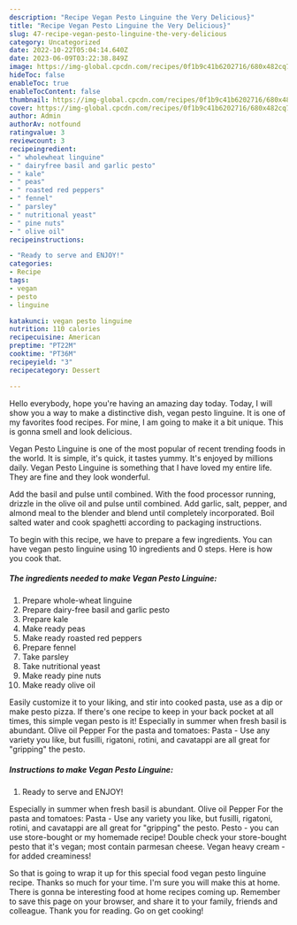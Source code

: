 ```yaml
---
description: "Recipe Vegan Pesto Linguine the Very Delicious}"
title: "Recipe Vegan Pesto Linguine the Very Delicious}"
slug: 47-recipe-vegan-pesto-linguine-the-very-delicious
category: Uncategorized
date: 2022-10-22T05:04:14.640Z
date: 2023-06-09T03:22:38.849Z
image: https://img-global.cpcdn.com/recipes/0f1b9c41b6202716/680x482cq70/vegan-pesto-linguine-recipe-main-photo.jpg
hideToc: false
enableToc: true
enableTocContent: false
thumbnail: https://img-global.cpcdn.com/recipes/0f1b9c41b6202716/680x482cq70/vegan-pesto-linguine-recipe-main-photo.jpg
cover: https://img-global.cpcdn.com/recipes/0f1b9c41b6202716/680x482cq70/vegan-pesto-linguine-recipe-main-photo.jpg
author: Admin
authorAv: notfound
ratingvalue: 3
reviewcount: 3
recipeingredient:
- " wholewheat linguine"
- " dairyfree basil and garlic pesto"
- " kale"
- " peas"
- " roasted red peppers"
- " fennel"
- " parsley"
- " nutritional yeast"
- " pine nuts"
- " olive oil"
recipeinstructions:

- "Ready to serve and ENJOY!"
categories:
- Recipe
tags:
- vegan
- pesto
- linguine

katakunci: vegan pesto linguine 
nutrition: 110 calories
recipecuisine: American
preptime: "PT22M"
cooktime: "PT36M"
recipeyield: "3"
recipecategory: Dessert

---
```



Hello everybody, hope you're having an amazing day today. Today, I will show you a way to make a distinctive dish, vegan pesto linguine. It is one of my favorites food recipes. For mine, I am going to make it a bit unique. This is gonna smell and look delicious.

Vegan Pesto Linguine is one of the most popular of recent trending foods in the world. It is simple, it's quick, it tastes yummy. It's enjoyed by millions daily. Vegan Pesto Linguine is something that I have loved my entire life. They are fine and they look wonderful.

Add the basil and pulse until combined. With the food processor running, drizzle in the olive oil and pulse until combined. Add garlic, salt, pepper, and almond meal to the blender and blend until completely incorporated. Boil salted water and cook spaghetti according to packaging instructions.


To begin with this recipe, we have to prepare a few ingredients. You can have vegan pesto linguine using 10 ingredients and 0 steps. Here is how you cook that.

<!--inarticleads1-->

##### The ingredients needed to make Vegan Pesto Linguine:

1. Prepare  whole-wheat linguine
1. Prepare  dairy-free basil and garlic pesto
1. Prepare  kale
1. Make ready  peas
1. Make ready  roasted red peppers
1. Prepare  fennel
1. Take  parsley
1. Take  nutritional yeast
1. Make ready  pine nuts
1. Make ready  olive oil


Easily customize it to your liking, and stir into cooked pasta, use as a dip or make pesto pizza. If there&#39;s one recipe to keep in your back pocket at all times, this simple vegan pesto is it! Especially in summer when fresh basil is abundant. Olive oil Pepper For the pasta and tomatoes: Pasta - Use any variety you like, but fusilli, rigatoni, rotini, and cavatappi are all great for &#34;gripping&#34; the pesto. 

<!--inarticleads2-->

##### Instructions to make Vegan Pesto Linguine:


1. Ready to serve and ENJOY!

Especially in summer when fresh basil is abundant. Olive oil Pepper For the pasta and tomatoes: Pasta - Use any variety you like, but fusilli, rigatoni, rotini, and cavatappi are all great for &#34;gripping&#34; the pesto. Pesto - you can use store-bought or my homemade recipe! Double check your store-bought pesto that it&#39;s vegan; most contain parmesan cheese. Vegan heavy cream - for added creaminess! 

So that is going to wrap it up for this special food vegan pesto linguine recipe. Thanks so much for your time. I'm sure you will make this at home. There is gonna be interesting food at home recipes coming up. Remember to save this page on your browser, and share it to your family, friends and colleague. Thank you for reading. Go on get cooking!
